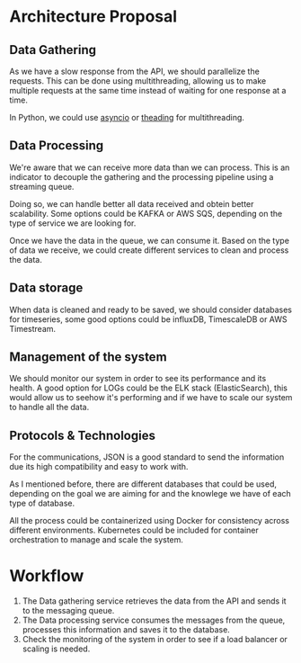 # Architecture Proposal

## Data Gathering

 As we have a slow response from the API, we should parallelize the requests.
 This can be done using multithreading, allowing us to make multiple requests at the same time instead of waiting for one response at a time.

 In Python, we could use [asyncio](https://docs.python.org/3/librarythreading.html) or [theading](https://docs.python.org/3/librarythreading.html) for multithreading.

## Data Processing

 We're aware that we can receive more data than we can process. This is an indicator to decouple the gathering and the processing pipeline using a streaming queue.

  Doing so, we can handle better all data received and obtein better scalability. Some options could be KAFKA or AWS SQS, depending on the type of service we are looking for.

 Once we have the data in the queue, we can consume it. Based on the type of data we receive, we could create different services to clean and process the data.

## Data storage

 When data is cleaned and ready to be saved, we should consider databases for timeseries, some good options could be influxDB, TimescaleDB or AWS Timestream.

## Management of the system

 We should monitor our system in order to see its performance and its health. A good option for LOGs could be the ELK stack (ElasticSearch), this would allow us to seehow it's performing and if we have to scale our system to handle all the data.

## Protocols & Technologies

 For the communications, JSON is a good standard to send the information due its high compatibility and easy to work with.

 As I mentioned before, there are different databases that could be used, depending on the goal we are aiming for and the knowlege we have of each type of database.

 All the process could be containerized using Docker for consistency across different environments. Kubernetes could be included for container orchestration to manage and scale the system.

# Workflow

 1. The Data gathering service retrieves the data from the API and sends it to the messaging queue.
 2. The Data processing service consumes the messages from the queue, processes this information and saves it to the database.
 3. Check the monitoring of the system in order to see if a load balancer or scaling is needed.
